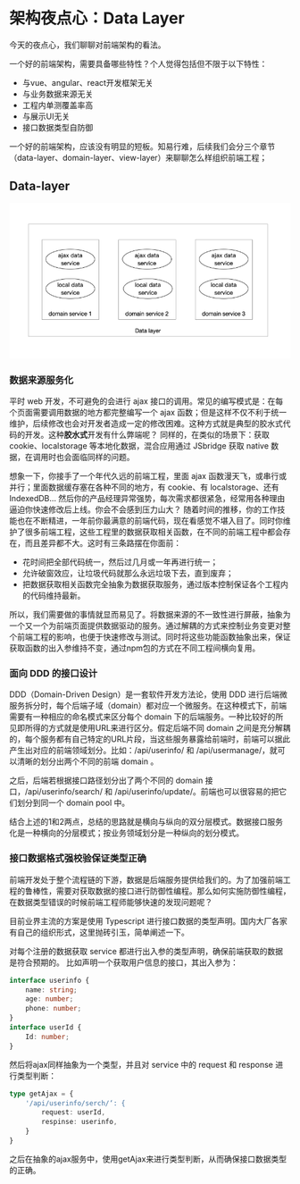 # 架构夜点心：Data Layer

今天的夜点心，我们聊聊对前端架构的看法。

一个好的前端架构，需要具备哪些特性？个人觉得包括但不限于以下特性：

- 与vue、angular、react开发框架无关
- 与业务数据来源无关
- 工程内单测覆盖率高
- 与展示UI无关
- 接口数据类型自防御

一个好的前端架构，应该没有明显的短板。知易行难，后续我们会分三个章节（data-layer、domain-layer、view-layer）来聊聊怎么样组织前端工程；

## Data-layer

![image 1](./assets/14-1.png)

### 数据来源服务化

平时 web 开发，不可避免的会进行 ajax 接口的调用。常见的编写模式是：在每个页面需要调用数据的地方都完整编写一个 ajax 函数；但是这样不仅不利于统一维护，后续修改也会对开发者造成一定的修改困难。这种方式就是典型的胶水式代码的开发。这种**胶水式**开发有什么弊端呢？
同样的，在类似的场景下：获取 cookie、localstorage 等本地化数据，混合应用通过 JSbridge 获取 native 数据，在调用时也会面临同样的问题。

想象一下，你接手了一个年代久远的前端工程，里面 ajax 函数漫天飞，或串行或并行；里面数据缓存塞在各种不同的地方，有 cookie、有 localstorage、还有 IndexedDB… 然后你的产品经理异常强势，每次需求都很紧急，经常用各种理由逼迫你快速修改后上线。你会不会感到压力山大？
随着时间的推移，你的工作技能也在不断精进，一年前你最满意的前端代码，现在看感觉不堪入目了。同时你维护了很多前端工程，这些工程里的数据获取相关函数，在不同的前端工程中都会存在，而且差异都不大。这时有三条路摆在你面前：

- 花时间把全部代码统一，然后过几月或一年再进行统一；
- 允许破窗效应，让垃圾代码就那么永远垃圾下去，直到废弃；
- 把数据获取相关函数完全抽象为数据获取服务，通过版本控制保证各个工程内的代码维持最新。

所以，我们需要做的事情就显而易见了。将数据来源的不一致性进行屏蔽，抽象为一个又一个为前端页面提供数据驱动的服务。通过解耦的方式来控制业务变更对整个前端工程的影响，也便于快速修改与测试。同时将这些功能函数抽象出来，保证获取函数的出入参维持不变，通过npm包的方式在不同工程间横向复用。

### 面向 DDD 的接口设计

DDD（Domain-Driven Design）是一套软件开发方法论，使用 DDD 进行后端微服务拆分时，每个后端子域（domain）都对应一个微服务。在这种模式下，前端需要有一种相应的命名模式来区分每个 domain 下的后端服务。一种比较好的所见即所得的方式就是使用URL来进行区分。假定后端不同 domain 之间是充分解耦的，每个服务都有自己特定的URL片段，当这些服务暴露给前端时，前端可以据此产生出对应的前端领域划分。比如：/api/userinfo/ 和 /api/usermanage/，就可以清晰的划分出两个不同的前端 domain 。

之后，后端若根据接口路径划分出了两个不同的 domain 接口，/api/userinfo/search/ 和 /api/userinfo/update/。前端也可以很容易的把它们划分到同一个 domain pool 中。

结合上述的1和2两点，总结的思路就是横向与纵向的双分层模式。数据接口服务化是一种横向的分层模式；按业务领域划分是一种纵向的划分模式。

### 接口数据格式强校验保证类型正确

前端开发处于整个流程链的下游，数据是后端服务提供给我们的。为了加强前端工程的鲁棒性，需要对获取数据的接口进行防御性编程。那么如何实施防御性编程，在数据类型错误的时候前端工程师能够快速的发现问题呢？

目前业界主流的方案是使用 Typescript 进行接口数据的类型声明。国内大厂各家有自己的组织形式，这里抛砖引玉，简单阐述一下。

对每个注册的数据获取 service 都进行出入参的类型声明，确保前端获取的数据是符合预期的。
比如声明一个获取用户信息的接口，其出入参为：

``` ts
interface userinfo {
    name: string;
    age: number;
    phone: number;
}
interface userId {
    Id: number;
}
```

然后将ajax同样抽象为一个类型，并且对 service 中的 request 和 response 进行类型判断：

``` ts
type getAjax = {
    '/api/userinfo/serch/‘: {
        request: userId,
        respinse: userinfo,
    }
}
```

之后在抽象的ajax服务中，使用getAjax来进行类型判断，从而确保接口数据类型的正确。
